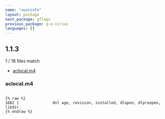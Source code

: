 ```yaml
---
name: "xwininfo"
layout: package
next_package: gflags
previous_package: q-e-sirius
languages: []
---
```

## 1.1.3
1 / 18 files match

 - [aclocal.m4](#aclocalm4)

### aclocal.m4

```

{% raw %}
1682 |               dnl age, revision, installed, dlopen, dlpreopen, libdir.
{% endraw %}

```